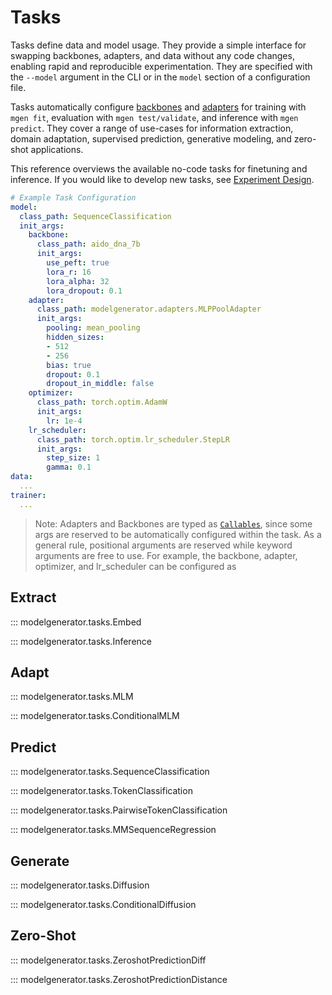 # Tasks

Tasks define data and model usage.
They provide a simple interface for swapping backbones, adapters, and data without any code changes, enabling rapid and reproducible experimentation.
They are specified with the `--model` argument in the CLI or in the `model` section of a configuration file.

Tasks automatically configure [backbones](./backbones) and [adapters](./adapters) for training with `mgen fit`, evaluation with `mgen test/validate`, and inference with `mgen predict`.
They cover a range of use-cases for information extraction, domain adaptation, supervised prediction, generative modeling, and zero-shot applications.

This reference overviews the available no-code tasks for finetuning and inference.
If you would like to develop new tasks, see [Experiment Design](../../experiment_design).

```yaml
# Example Task Configuration
model:
  class_path: SequenceClassification
  init_args:
    backbone:
      class_path: aido_dna_7b
      init_args:
        use_peft: true
        lora_r: 16
        lora_alpha: 32
        lora_dropout: 0.1  
    adapter:
      class_path: modelgenerator.adapters.MLPPoolAdapter
      init_args:
        pooling: mean_pooling
        hidden_sizes: 
        - 512
        - 256
        bias: true
        dropout: 0.1
        dropout_in_middle: false
    optimizer:
      class_path: torch.optim.AdamW
      init_args:
        lr: 1e-4
    lr_scheduler:
      class_path: torch.optim.lr_scheduler.StepLR
      init_args:
        step_size: 1
        gamma: 0.1
data:
  ...
trainer:
  ...
```

> Note: Adapters and Backbones are typed as [`Callables`](https://jsonargparse.readthedocs.io/en/stable/index.html#callable-type), since some args are reserved to be automatically configured within the task.
As a general rule, positional arguments are reserved while keyword arguments are free to use.
For example, the backbone, adapter, optimizer, and lr_scheduler can be configured as

## Extract

::: modelgenerator.tasks.Embed

::: modelgenerator.tasks.Inference

## Adapt

::: modelgenerator.tasks.MLM

::: modelgenerator.tasks.ConditionalMLM

## Predict

::: modelgenerator.tasks.SequenceClassification

::: modelgenerator.tasks.TokenClassification

::: modelgenerator.tasks.PairwiseTokenClassification

::: modelgenerator.tasks.MMSequenceRegression

## Generate

::: modelgenerator.tasks.Diffusion

::: modelgenerator.tasks.ConditionalDiffusion

## Zero-Shot

::: modelgenerator.tasks.ZeroshotPredictionDiff

::: modelgenerator.tasks.ZeroshotPredictionDistance